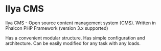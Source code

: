 # Ilya CMS

Ilya CMS - Open source content management system (CMS). Written in Phalcon PHP Framework (version 3.x supported)

Has a convenient modular structure. Has simple configuration and architecture. Can be easily modified for any task with any loads.
